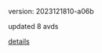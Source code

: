 version: 2023121810-a06b

updated 8 avds

[details](https://github.com/0x74f917491bfa7ebfa379/ali_avd_db/blob/master/change_log/2023/12/18/10/a06b.txt)